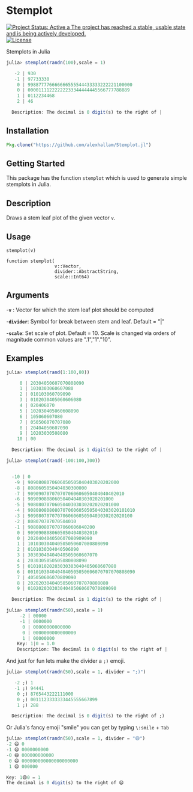Stemplot
=========

[![Project Status: Active a The project has reached a stable, usable state and is being actively developed.](http://www.repostatus.org/badges/latest/active.svg)](http://www.repostatus.org/#active)
[![License](http://img.shields.io/badge/license-MIT-brightgreen.svg?style=flat)](LICENSE.md)

Stemplots in Julia

```julia
julia> stemplot(randn(100),scale = 1)

   -2 | 930
   -1 | 97733330
    0 | 998877776666666555544433333222221100000
    0 | 00001111222222233344444445566777788889
    1 | 0112234468
    2 | 46

  Description: The decimal is 0 digit(s) to the right of |
```

Installation
------------

```julia
Pkg.clone("https://github.com/alexhallam/Stemplot.jl")
```

Getting Started
----------------

This package has the function `stemplot` which is used to generate
simple stemplots in Julia.

Description
----------------
Draws a stem leaf plot of the given vector `v`.

Usage
----------------
`stemplot(v)`

```
function stemplot(
                  v::Vector,
                  divider::AbstractString,
                  scale::Int64)
```

Arguments
----------------
-**`v`** : Vector for which the stem leaf plot should be computed

-**`divider`**: Symbol for break between stem and leaf. Default = "|"

-**`scale`**: Set scale of plot. Default = 10. Scale is changed via orders of
magnitude common values are ".1","1"."10".

Examples
----------------
```julia
julia> stemplot(rand(1:100,80))

     0 | 20304050607070808090
     1 | 1030303060607080
     2 | 010103060709090
     3 | 0102030405060606080
     4 | 020406070
     5 | 102030405060608090
     6 | 105060607080
     7 | 050506070707080
     8 | 20404050607090
     9 | 10203030508080
    10 | 00

  Description: The decimal is 1 digit(s) to the right of |
```

```julia
julia> stemplot(rand(-100:100,300))


  -10 | 0
   -9 | 9090808070606050505040403020202000
   -8 | 8080605050404030300000
   -7 | 909090707070707060606050404040402010
   -6 | 90909080806050404040303020201000
   -5 | 9080807070605040303030202020201000
   -4 | 9080808080807070606050505040303020101010
   -3 | 909080707070706060605050403030202020100
   -2 | 808070707070504010
   -1 | 9080808070707060606040200
    0 | 90909080806050504040302010
    0 | 202040404050607080909090
    1 | 101030304040505050607080808090
    2 | 0101030304040506090
    3 | 30303040404040505060607070
    4 | 2030305050505080808090
    5 | 010101020203030303040405060607080
    6 | 0010103040404040505050606070707070808090
    7 | 405050606070809090
    8 | 202020304040505060707070808080
    9 | 010202030303040405060607070809090

  Description: The decimal is 1 digit(s) to the right of |
```

```julia
julia> stemplot(randn(50),scale = 1)
     -2 | 00000
     -1 | 0000000
      0 | 00000000000000
      0 | 0000000000000000
      1 | 00000000
    Key: 1|0 = 1.0
    Description: The decimal is 0 digit(s) to the right of |
```

And just for fun lets make the divider a `;)` emoji. 

```julia
julia> stemplot(randn(50),scale = 1, divider = ";)")

   -2 ;) 1
   -1 ;) 94441
    0 ;) 8765443222111000
    0 ;) 0011123333333445555667899
    1 ;) 288

  Description: The decimal is 0 digit(s) to the right of ;)
```

Or Julia's fancy emoji "smile" you can get by typing `\:smile` + `Tab`

```julia
julia> stemplot(randn(50),scale = 1, divider = "😄")
-2 😄 0
-1 😄 0000000000
-0 😄 000000000000
 0 😄 000000000000000000000
 1 😄 000000

Key: 1😄0 = 1
The decimal is 0 digit(s) to the right of 😄
```
